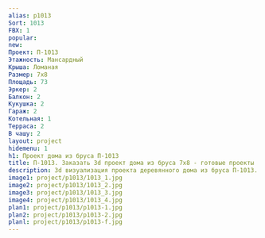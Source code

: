 ```yaml
---
alias: p1013
Sort: 1013
FBX: 1
popular: 
new: 
Проект: П-1013
Этажность: Мансардный
Крыша: Ломаная
Размер: 7х8
Площадь: 73
Эркер: 2
Балкон: 2
Кукушка: 2
Гараж: 2
Котельная: 1
Терраса: 2
В чашу: 2
layout: project
hidemenu: 1
h1: Проект дома из бруса П-1013
title: П-1013. Заказать 3d проект дома из бруса 7х8 - готовые проекты
description: 3d визуализация проекта деревянного дома из бруса П-1013. Площадь 73 м2, размер 7х8. Вы можете внести любые изменения в проект.
image1: project/p1013/1013_1.jpg
image2: project/p1013/1013_2.jpg
image3: project/p1013/1013_3.jpg
image4: project/p1013/1013_4.jpg
plan1: project/p1013/p1013-1.jpg
plan2: project/p1013/p1013-2.jpg
planl: project/p1013/p1013-f.jpg
---
```

